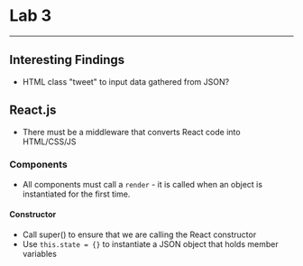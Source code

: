 # Lab 3
---
## Interesting Findings
- HTML class "tweet" to input data gathered from JSON?

## React.js
- There must be a middleware that converts React code into HTML/CSS/JS

### Components
- All components must call a `render` - it is called when an object is 
instantiated for the first time.

#### Constructor
- Call super() to ensure that we are calling the React constructor
- Use `this.state = {}` to instantiate a JSON object that holds member variables

